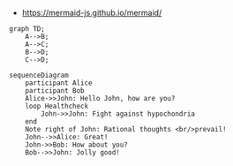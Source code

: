 

* https://mermaid-js.github.io/mermaid/

```mermaid
graph TD;
    A-->B;
    A-->C;
    B-->D;
    C-->D;
```


```mermaid
sequenceDiagram
    participant Alice
    participant Bob
    Alice->>John: Hello John, how are you?
    loop Healthcheck
        John->>John: Fight against hypochondria
    end
    Note right of John: Rational thoughts <br/>prevail!
    John-->>Alice: Great!
    John->>Bob: How about you?
    Bob-->>John: Jolly good!
 ```
 
